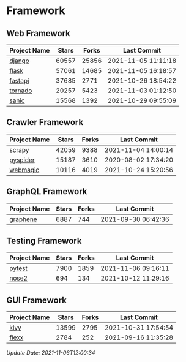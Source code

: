 # Framework

## Web Framework
| Project Name | Stars | Forks | Last Commit |
| ------------ | ----- | ----- | ----------- |
| [django](https://github.com/django/django) | 60557 | 25856 | 2021-11-05 11:11:18 |
| [flask](https://github.com/pallets/flask) | 57061 | 14685 | 2021-11-05 16:18:57 |
| [fastapi](https://github.com/tiangolo/fastapi) | 37685 | 2771 | 2021-10-26 18:54:22 |
| [tornado](https://github.com/tornadoweb/tornado) | 20257 | 5423 | 2021-11-03 01:12:50 |
| [sanic](https://github.com/sanic-org/sanic) | 15568 | 1392 | 2021-10-29 09:55:09 |

## Crawler Framework
| Project Name | Stars | Forks | Last Commit |
| ------------ | ----- | ----- | ----------- |
| [scrapy](https://github.com/scrapy/scrapy) | 42059 | 9388 | 2021-11-04 14:00:14 |
| [pyspider](https://github.com/binux/pyspider) | 15187 | 3610 | 2020-08-02 17:34:20 |
| [webmagic](https://github.com/code4craft/webmagic) | 10116 | 4019 | 2021-10-24 15:20:56 |

## GraphQL Framework
| Project Name | Stars | Forks | Last Commit |
| ------------ | ----- | ----- | ----------- |
| [graphene](https://github.com/graphql-python/graphene) | 6887 | 744 | 2021-09-30 06:42:36 |

## Testing Framework
| Project Name | Stars | Forks | Last Commit |
| ------------ | ----- | ----- | ----------- |
| [pytest](https://github.com/pytest-dev/pytest) | 7900 | 1859 | 2021-11-06 09:16:11 |
| [nose2](https://github.com/nose-devs/nose2) | 694 | 134 | 2021-10-12 11:29:16 |

## GUI Framework
| Project Name | Stars | Forks | Last Commit |
| ------------ | ----- | ----- | ----------- |
| [kivy](https://github.com/kivy/kivy) | 13599 | 2795 | 2021-10-31 17:54:54 |
| [flexx](https://github.com/flexxui/flexx) | 2784 | 252 | 2021-09-16 11:35:28 |

*Update Date: 2021-11-06T12:00:34*